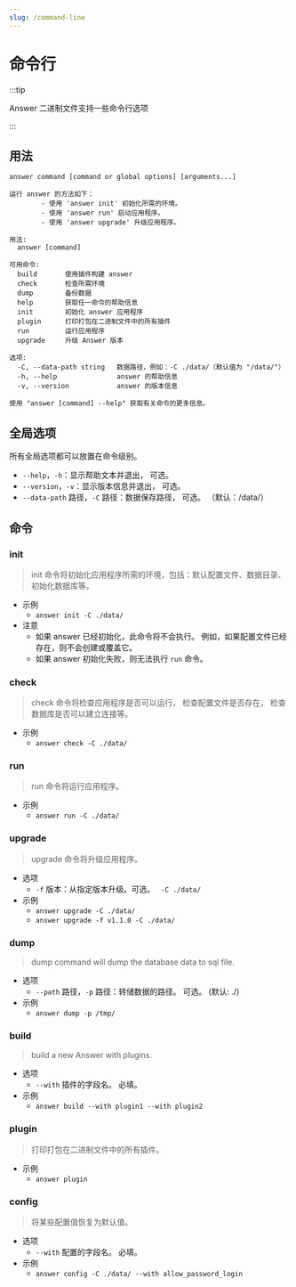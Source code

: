 ```yaml
---
slug: /command-line
---
```


# 命令行

:::tip

Answer 二进制文件支持一些命令行选项

:::

## 用法

`answer command [command or global options] [arguments...]`

```shell
运行 answer 的方法如下：
        - 使用 'answer init' 初始化所需的环境。
        - 使用 'answer run' 启动应用程序。
        - 使用 'answer upgrade' 升级应用程序。

用法:
  answer [command]

可用命令:
  build       使用插件构建 answer
  check       检查所需环境
  dump        备份数据
  help        获取任一命令的帮助信息
  init        初始化 answer 应用程序
  plugin      打印打包在二进制文件中的所有插件
  run         运行应用程序
  upgrade     升级 Answer 版本

选项:
  -C, --data-path string   数据路径，例如：-C ./data/（默认值为 "/data/"）
  -h, --help               answer 的帮助信息
  -v, --version            answer 的版本信息

使用 "answer [command] --help" 获取有关命令的更多信息。
```

## 全局选项

所有全局选项都可以放置在命令级别。

- `--help`，`-h`：显示帮助文本并退出， 可选。
- `--version`，`-v`：显示版本信息并退出， 可选。
- `--data-path` 路径，`-C` 路径：数据保存路径， 可选。 （默认：/data/）

## 命令

### init

> init 命令将初始化应用程序所需的环境，包括：默认配置文件、数据目录、初始化数据库等。

- 示例
  - `answer init -C ./data/`
- 注意
  - 如果 answer 已经初始化，此命令将不会执行。 例如，如果配置文件已经存在，则不会创建或覆盖它。
  - 如果 answer 初始化失败，则无法执行 `run` 命令。

### check

> check 命令将检查应用程序是否可以运行， 检查配置文件是否存在， 检查数据库是否可以建立连接等。

- 示例
  - `answer check -C ./data/`

### run

> run 命令将运行应用程序。

- 示例
  - `answer run -C ./data/`

### upgrade

> upgrade 命令将升级应用程序。

- 选项
  - `-f` 版本：从指定版本升级。可选。 ` -C ./data/`
- 示例
  - `answer upgrade -C ./data/`
  - `answer upgrade -f v1.1.0 -C ./data/`

### dump

> dump command will dump the database data to sql file.

- 选项
  - `--path` 路径，`-p` 路径：转储数据的路径。 可选。 (默认: ./)
- 示例
  - `answer dump -p /tmp/`

### build

> build a new Answer with plugins.

- 选项
  - `--with` 插件的字段名。 必填。
- 示例
  - `answer build --with plugin1 --with plugin2`

### plugin

> 打印打包在二进制文件中的所有插件。

- 示例
  - `answer plugin`

### config

> 将某些配置值恢复为默认值。

- 选项
  - `--with` 配置的字段名。 必填。
- 示例
  - `answer config -C ./data/ --with allow_password_login`

